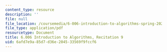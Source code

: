 ```yaml
---
content_type: resource
description: ''
file: null
file_location: /coursemedia/6-006-introduction-to-algorithms-spring-2020/6afd7e9a85d7d36e204533569f9fccf6_MIT6_006S20_r09.pdf
file_type: application/pdf
resourcetype: Document
title: 6.006 Introduction to Algorithms, Recitation 9
uid: 6afd7e9a-85d7-d36e-2045-33569f9fccf6
---
```


